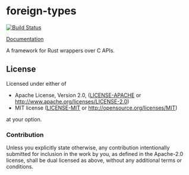 # foreign-types

[![Build Status](https://github.com/sfackler/foreign-types/workflows/CI/badge.svg)](https://github.com/sfackler/foreign-types/actions/workflows/ci.yml)

[Documentation](https://docs.rs/foreign-types)

A framework for Rust wrappers over C APIs.

## License

Licensed under either of

 * Apache License, Version 2.0, ([LICENSE-APACHE](LICENSE-APACHE) or http://www.apache.org/licenses/LICENSE-2.0)
 * MIT license ([LICENSE-MIT](LICENSE-MIT) or http://opensource.org/licenses/MIT)

at your option.

### Contribution

Unless you explicitly state otherwise, any contribution intentionally
submitted for inclusion in the work by you, as defined in the Apache-2.0
license, shall be dual licensed as above, without any additional terms or
conditions.
